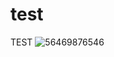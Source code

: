 # test
TEST
![56469876546](https://user-images.githubusercontent.com/114349351/192228187-06b69eb8-3766-4a41-a0f3-92defec02db1.png)

